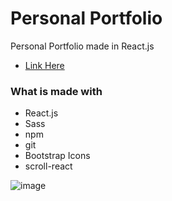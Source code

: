 # Personal Portfolio

Personal Portfolio made in React.js

- [Link Here](https://jameshan2002.github.io)

### What is made with
- React.js
- Sass
- npm
- git
- Bootstrap Icons
- scroll-react

![image](https://user-images.githubusercontent.com/77949696/132927094-4f24d944-b0db-4a07-b631-e93dc17ec8f4.png)
